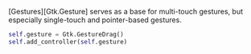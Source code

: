 [Gestures][Gtk.Gesture] serves as a base for multi-touch gestures, but especially single-touch and pointer-based gestures.



```py
self.gesture = Gtk.GestureDrag()
self.add_controller(self.gesture)
```
